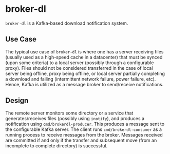# broker-dl

`broker-dl` is a Kafka-based download notification system.

## Use Case
The typical use case of `broker-dl` is where one has a server receiving files (usually used as a high-speed cache in a datacenter) that must be synced (upon some criteria) to a local server (possibly through a configurable proxy). Files should not be considered transferred in the case of local server being offline, proxy being offline, or local server partially completing a download and failing (intermittent network failure, power failure, etc). Hence, Kafka is utilized as a message broker to send/receive notifications.

## Design
The remote server monitors some directory or a service that generates/receives files (possibly using `inotify`), and produces a notification using `cmd/brokerdl-producer`. This produces a message sent to the configurable Kafka server. The client runs `cmd/brokerdl-consumer` as a running process to receive messages from the broker. Messages received are committed if and only if the transfer and subsequent move (from an incomplete to complete directory) is successful.
